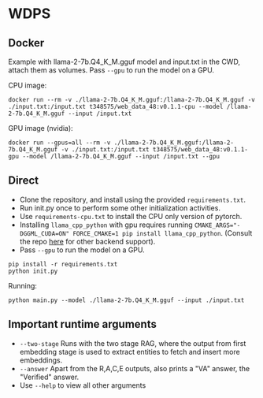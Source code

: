# WDPS

## Docker
Example with llama-2-7b.Q4_K_M.gguf model and input.txt in the CWD, attach them as volumes. Pass `--gpu` to run the model on a GPU.

CPU image:
```
docker run --rm -v ./llama-2-7b.Q4_K_M.gguf:/llama-2-7b.Q4_K_M.gguf -v ./input.txt:/input.txt t348575/web_data_48:v0.1.1-cpu --model /llama-2-7b.Q4_K_M.gguf --input /input.txt
```

GPU image (nvidia):
```
docker run --gpus=all --rm -v ./llama-2-7b.Q4_K_M.gguf:/llama-2-7b.Q4_K_M.gguf -v ./input.txt:/input.txt t348575/web_data_48:v0.1.1-gpu --model /llama-2-7b.Q4_K_M.gguf --input /input.txt --gpu
```

## Direct
* Clone the repository, and install using the provided `requirements.txt`.
* Run init.py once to perform some other initialization activities.
* Use `requirements-cpu.txt` to install the CPU only version of pytorch.
* Installing `llama_cpp_python` with gpu requires running `CMAKE_ARGS="-DGGML_CUDA=ON" FORCE_CMAKE=1 pip install llama_cpp_python`. (Consult the repo [here](https://github.com/abetlen/llama-cpp-python?tab=readme-ov-file#supported-backends) for other backend support).
* Pass `--gpu` to run the model on a GPU.
```
pip install -r requirements.txt
python init.py
```
Running:
```
python main.py --model ./llama-2-7b.Q4_K_M.gguf --input ./input.txt
```

## Important runtime arguments
* `--two-stage` Runs with the two stage RAG, where the output from first embedding stage is used to extract entities to fetch and insert more embeddings.
* `--answer` Apart from the R,A,C,E outputs, also prints a "VA" answer, the "Verified" answer.
* Use `--help` to view all other arguments